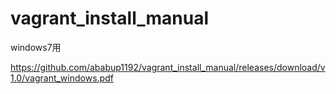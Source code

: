 # vagrant_install_manual
windows7用

https://github.com/ababup1192/vagrant_install_manual/releases/download/v1.0/vagrant_windows.pdf
